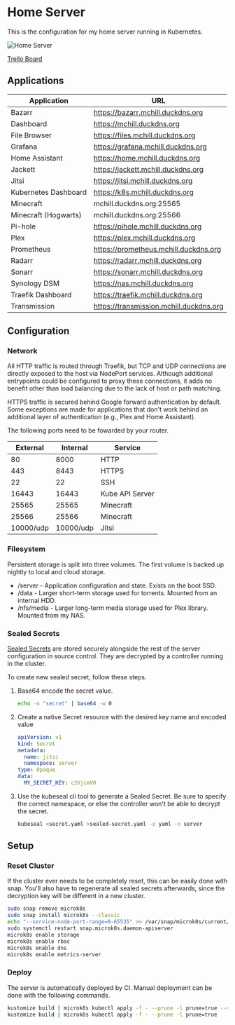 # Home Server

This is the configuration for my home server running in Kubernetes.

![Home Server](https://github.com/mchill/home/workflows/Home%20Server/badge.svg)

[Trello Board](https://trello.com/b/XNVnSBvI/home-server)

## Applications

Application          | URL
---                  | ---
Bazarr               | https://bazarr.mchill.duckdns.org
Dashboard            | https://mchill.duckdns.org
File Browser         | https://files.mchill.duckdns.org
Grafana              | https://grafana.mchill.duckdns.org
Home Assistant       | https://home.mchill.duckdns.org
Jackett              | https://jackett.mchill.duckdns.org
Jitsi                | https://jitsi.mchill.duckdns.org
Kubernetes Dashboard | https://k8s.mchill.duckdns.org
Minecraft            | mchill.duckdns.org:25565
Minecraft (Hogwarts) | mchill.duckdns.org:25566
Pi-hole              | https://pihole.mchill.duckdns.org
Plex                 | https://plex.mchill.duckdns.org
Prometheus           | https://prometheus.mchill.duckdns.org
Radarr               | https://radarr.mchill.duckdns.org
Sonarr               | https://sonarr.mchill.duckdns.org
Synology DSM         | https://nas.mchill.duckdns.org
Traefik Dashboard    | https://traefik.mchill.duckdns.org
Transmission         | https://transmission.mchill.duckdns.org

## Configuration

### Network

All HTTP traffic is routed through Traefik, but TCP and UDP connections are directly exposed to the host via NodePort services. Although additional entrypoints could be configured to proxy these connections, it adds no benefit other than load balancing due to the lack of host or path matching.

HTTPS traffic is secured behind Google forward authentication by default. Some exceptions are made for applications that don't work behind an additional layer of authentication (e.g., Plex and Home Assistant).

The following ports need to be fowarded by your router.

External  | Internal  | Service
---       | ---       | ---
80        | 8000      | HTTP
443       | 8443      | HTTPS
22        | 22        | SSH
16443     | 16443     | Kube API Server
25565     | 25565     | Minecraft
25566     | 25566     | Minecraft
10000/udp | 10000/udp | Jitsi

### Filesystem

Persistent storage is split into three volumes. The first volume is backed up nightly to local and cloud storage.

* /server - Application configuration and state. Exists on the boot SSD.
* /data - Larger short-term storage used for torrents. Mounted from an internal HDD.
* /nfs/media - Larger long-term media storage used for Plex library. Mounted from my NAS.

### Sealed Secrets

[Sealed Secrets](https://github.com/bitnami-labs/sealed-secrets) are stored securely alongside the rest of the server configuration in source control. They are decrypted by a controller running in the cluster.

To create new sealed secret, follow these steps.

1. Base64 encode the secret value.

    ```bash
    echo -n "secret" | base64 -w 0
    ```

2. Create a native Secret resource with the desired key name and encoded value

    ```yaml
    apiVersion: v1
    kind: Secret
    metadata:
      name: jitsi
      namespace: server
    type: Opaque
    data:
      MY_SECRET_KEY: c2VjcmV0
    ```

3. Use the kubeseal cli tool to generate a Sealed Secret. Be sure to specify the correct namespace, or else the controller won't be able to decrypt the secret.

    ```bash
    kubeseal <secret.yaml >sealed-secret.yaml -o yaml -n server
    ```

## Setup

### Reset Cluster

If the cluster ever needs to be completely reset, this can be easily done with snap. You'll also have to regenerate all sealed secrets afterwards, since the decryption key will be different in a new cluster.

```bash
sudo snap remove microk8s
sudo snap install microk8s --classic
echo "--service-node-port-range=0-65535" >> /var/snap/microk8s/current/args/kube-apiserver
sudo systemctl restart snap.microk8s.daemon-apiserver
microk8s enable storage
microk8s enable rbac
microk8s enable dns
microk8s enable metrics-server
```

### Deploy

The server is automatically deployed by CI. Manual deployment can be done with the following commands.

```bash
kustomize build | microk8s kubectl apply -f - --prune -l prune=true --dry-run=client
kustomize build | microk8s kubectl apply -f - --prune -l prune=true
```
